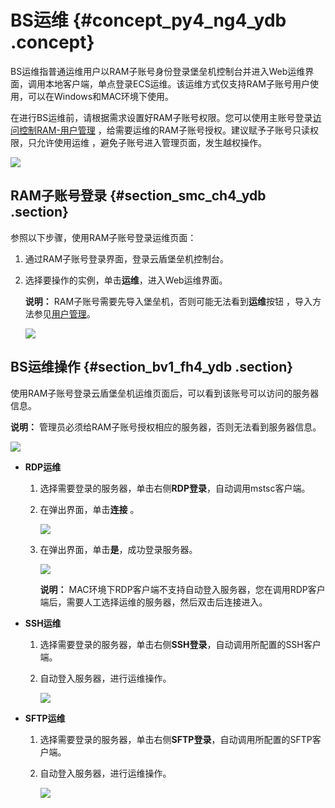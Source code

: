 # BS运维 {#concept_py4_ng4_ydb .concept}

BS运维指普通运维用户以RAM子账号身份登录堡垒机控制台并进入Web运维界面，调用本地客户端，单点登录ECS运维。该运维方式仅支持RAM子账号用户使用，可以在Windows和MAC环境下使用。

在进行BS运维前，请根据需求设置好RAM子账号权限。您可以使用主账号登录[访问控制RAM-用户管理](https://ram.console.aliyun.com/#/user/list) ，给需要运维的RAM子账号授权。建议赋予子账号只读权限，只允许使用运维 ，避免子账号进入管理页面，发生越权操作。

![](http://static-aliyun-doc.oss-cn-hangzhou.aliyuncs.com/assets/img/21380/155124613039670_zh-CN.png)

## RAM子账号登录 {#section_smc_ch4_ydb .section}

参照以下步骤，使用RAM子账号登录运维页面：

1.  通过RAM子账号登录界面，登录云盾堡垒机控制台。
2.  选择要操作的实例，单击**运维**，进入Web运维界面。

    **说明：** RAM子账号需要先导入堡垒机，否则可能无法看到**运维**按钮 ，导入方法参见[用户管理](cn.zh-CN/用户指南（V2.1.7及以下）/管理员手册/用户管理.md#)。

    ![](http://static-aliyun-doc.oss-cn-hangzhou.aliyuncs.com/assets/img/21380/155124613139671_zh-CN.png)


## BS运维操作 {#section_bv1_fh4_ydb .section}

使用RAM子账号登录云盾堡垒机运维页面后，可以看到该账号可以访问的服务器信息。

**说明：** 管理员必须给RAM子账号授权相应的服务器，否则无法看到服务器信息。

![](http://static-aliyun-doc.oss-cn-hangzhou.aliyuncs.com/assets/img/21380/155124613139674_zh-CN.png)

-   **RDP运维**
    1.  选择需要登录的服务器，单击右侧**RDP登录**，自动调用mstsc客户端。
    2.  在弹出界面，单击**连接** 。

        ![](http://static-aliyun-doc.oss-cn-hangzhou.aliyuncs.com/assets/img/21380/155124613139675_zh-CN.png)

    3.  在弹出界面，单击**是**，成功登录服务器。

        ![](http://static-aliyun-doc.oss-cn-hangzhou.aliyuncs.com/assets/img/21380/155124613139676_zh-CN.png)

        **说明：** MAC环境下RDP客户端不支持自动登入服务器，您在调用RDP客户端后，需要人工选择运维的服务器，然后双击后连接进入。

-   **SSH运维**
    1.  选择需要登录的服务器，单击右侧**SSH登录**，自动调用所配置的SSH客户端。
    2.  自动登入服务器，进行运维操作。

        ![](http://static-aliyun-doc.oss-cn-hangzhou.aliyuncs.com/assets/img/21380/155124613139677_zh-CN.png)

-   **SFTP运维**
    1.  选择需要登录的服务器，单击右侧**SFTP登录**，自动调用所配置的SFTP客户端。
    2.  自动登入服务器，进行运维操作。

        ![](http://static-aliyun-doc.oss-cn-hangzhou.aliyuncs.com/assets/img/21380/155124613139678_zh-CN.png)


